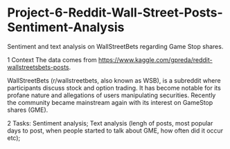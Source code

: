 # Project-6-Reddit-Wall-Street-Posts-Sentiment-Analysis
Sentiment and text analysis on WallStreetBets regarding Game Stop shares. 

1  Context
The data comes from https://www.kaggle.com/gpreda/reddit-wallstreetsbets-posts.

WallStreetBets (r/wallstreetbets, also known as WSB), is a subreddit where participants discuss stock and option trading. It has become notable for its profane nature and allegations of users manipulating securities.
Recently the community became mainstream again with its interest on GameStop shares (GME).

2  Tasks:
Sentiment analysis;
Text analysis (lengh of posts, most popular days to post, when people started to talk about GME, how often did it occur etc);
